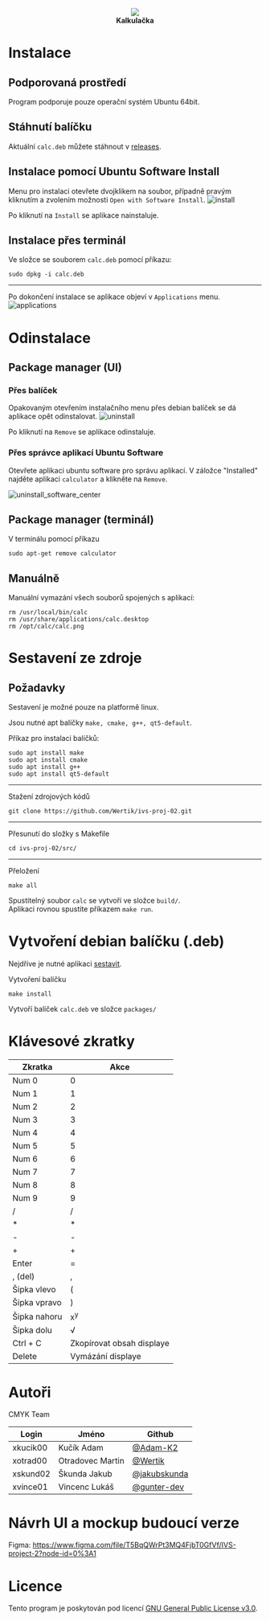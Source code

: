 <p align="center">
    <img src="./assets/icon/icon-128.png"><br />
    <b>Kalkulačka</b>
</p>

# Instalace

## Podporovaná prostředí

Program podporuje pouze operační systém Ubuntu 64bit.

## Stáhnutí balíčku

Aktuální ``calc.deb`` můžete stáhnout v [releases](https://github.com/Wertik/ivs-proj-02/releases).

## Instalace pomocí Ubuntu Software Install

Menu pro instalaci otevřete dvojklikem na soubor, případně pravým kliknutím a zvolením možnosti ``Open with Software Install``.
![install](assets/install_package.png)

Po kliknutí na ``Install`` se aplikace nainstaluje.

## Instalace přes terminál

Ve složce se souborem ``calc.deb`` pomocí příkazu:
```
sudo dpkg -i calc.deb
```

---
Po dokončení instalace se aplikace objeví v ``Applications`` menu. \
![applications](assets/applications.png)

# Odinstalace

## Package manager (UI)

### Přes balíček

Opakovaným otevřením instalačního menu přes debian balíček se dá aplikace opět odinstalovat.
![uninstall](assets/uninstall_package.png)

Po kliknutí na ``Remove`` se aplikace odinstaluje.

### Přes správce aplikací Ubuntu Software

Otevřete aplikaci ubuntu software pro správu aplikací.
V záložce "Installed" najděte aplikaci ``calculator`` a klikněte na ``Remove``.

![uninstall_software_center](assets/uninstall_software_center.png)

## Package manager (terminál)

V terminálu pomocí příkazu
```
sudo apt-get remove calculator
```

## Manuálně

Manuální vymazání všech souborů spojených s aplikací:
```
rm /usr/local/bin/calc
rm /usr/share/applications/calc.desktop
rm /opt/calc/calc.png
```

# Sestavení ze zdroje

## Požadavky

Sestavení je možné pouze na platformě linux.

Jsou nutné apt balíčky ``make, cmake, g++, qt5-default``.

Příkaz pro instalaci balíčků:
```
sudo apt install make
sudo apt install cmake
sudo apt install g++
sudo apt install qt5-default
```
---

Stažení zdrojových kódů
```
git clone https://github.com/Wertik/ivs-proj-02.git
```
---

Přesunutí do složky s Makefile
```
cd ivs-proj-02/src/
```
---

Přeložení
```
make all
```

Spustitelný soubor ``calc`` se vytvoří ve složce ``build/``. \
Aplikaci rovnou spustíte příkazem ```make run```.

# Vytvoření debian balíčku (.deb)

Nejdříve je nutné aplikaci [sestavit](#sestavení-ze-zdroje).

Vytvoření balíčku
```
make install
```
Vytvoří balíček ``calc.deb`` ve složce ``packages/``

# Klávesové zkratky

| Zkratka | Akce |
| -- | -- |
| Num 0 | 0 |
| Num 1 | 1 |
| Num 2 | 2 |
| Num 3 | 3 |
| Num 4 | 4 |
| Num 5 | 5 |
| Num 6 | 6 |
| Num 7 | 7 |
| Num 8 | 8 |
| Num 9 | 9 |
| / | / |
| * | * |
| - | - |
| + | + |
| Enter | = |
| , (del) | , |
| Šipka vlevo | ( |
| Šipka vpravo | ) |
| Šipka nahoru | x<sup>y</sup> |
| Šipka dolu | √ |
| Ctrl + C | Zkopírovat obsah displaye |
| Delete | Vymázání displaye |

# Autoři

CMYK Team

| Login | Jméno | Github |
|--|--|--|
| xkucik00 | Kučík Adam | [@Adam-K2](https://github.com/Adam-K2) |
| xotrad00 | Otradovec Martin | [@Wertik](https://github.com/Wertik) | 
| xskund02 | Škunda Jakub | [@jakubskunda](https://github.com/jakubskunda) |
| xvince01 | Vincenc Lukáš | [@gunter-dev](https://github.com/gunter-dev) |

# Návrh UI a mockup budoucí verze

Figma: https://www.figma.com/file/T5BqQWrPt3MQ4FjbT0GfVf/IVS-project-2?node-id=0%3A1

# Licence

Tento program je poskytován pod licencí [GNU General Public License v3.0](LICENSE).
